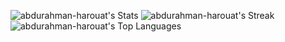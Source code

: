 ![abdurahman-harouat's Stats](https://github-readme-stats.vercel.app/api?username=abdurahman-harouat&theme=tokyonight&show_icons=true&hide_border=true&count_private=true)
![abdurahman-harouat's Streak](https://github-readme-streak-stats.herokuapp.com/?user=abdurahman-harouat&theme=tokyonight&hide_border=true)
![abdurahman-harouat's Top Languages](https://github-readme-stats.vercel.app/api/top-langs/?username=abdurahman-harouat&theme=tokyonight&show_icons=true&hide_border=true&layout=compact)
